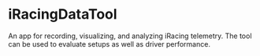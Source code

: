 # iRacingDataTool
An app for recording, visualizing, and analyzing iRacing telemetry. The tool can be used to evaluate setups as well as driver performance.
